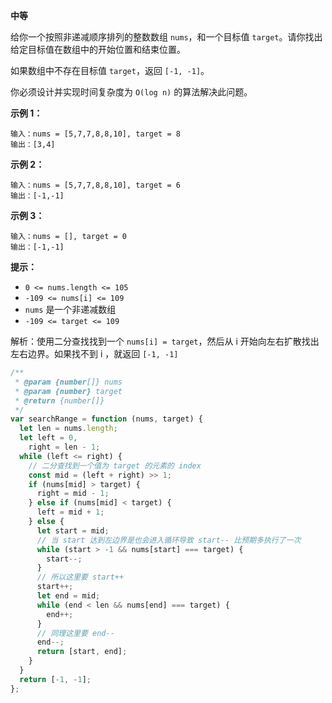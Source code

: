 **中等**

给你一个按照非递减顺序排列的整数数组 `nums`，和一个目标值 `target`。请你找出给定目标值在数组中的开始位置和结束位置。

如果数组中不存在目标值 `target`，返回 `[-1, -1]`。

你必须设计并实现时间复杂度为 `O(log n)` 的算法解决此问题。

**示例 1：**

```
输入：nums = [5,7,7,8,8,10], target = 8
输出：[3,4]
```

**示例 2：**

```
输入：nums = [5,7,7,8,8,10], target = 6
输出：[-1,-1]
```

**示例 3：**

```
输入：nums = [], target = 0
输出：[-1,-1]
```

**提示：**

- `0 <= nums.length <= 105`
- `-109 <= nums[i] <= 109`
- `nums` 是一个非递减数组
- `-109 <= target <= 109`

解析：使用二分查找找到一个 `nums[i] = target`，然后从 i 开始向左右扩散找出左右边界。如果找不到 i ，就返回 `[-1, -1]`

```js
/**
 * @param {number[]} nums
 * @param {number} target
 * @return {number[]}
 */
var searchRange = function (nums, target) {
  let len = nums.length;
  let left = 0,
    right = len - 1;
  while (left <= right) {
    // 二分查找到一个值为 target 的元素的 index
    const mid = (left + right) >> 1;
    if (nums[mid] > target) {
      right = mid - 1;
    } else if (nums[mid] < target) {
      left = mid + 1;
    } else {
      let start = mid;
      // 当 start 达到左边界是也会进入循环导致 start-- 比预期多执行了一次
      while (start > -1 && nums[start] === target) {
        start--;
      }
      // 所以这里要 start++
      start++;
      let end = mid;
      while (end < len && nums[end] === target) {
        end++;
      }
      // 同理这里要 end--
      end--;
      return [start, end];
    }
  }
  return [-1, -1];
};
```

